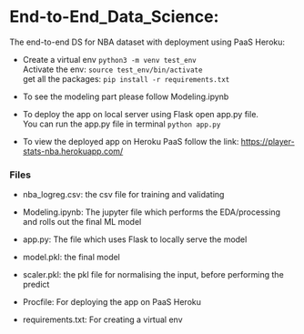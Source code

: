 # End-to-End_Data_Science:

The end-to-end DS for NBA dataset with deployment using PaaS Heroku:   

- Create a virtual env `python3 -m venv test_env`  
  Activate the env: `source test_env/bin/activate`  
  get all the packages: `pip install -r requirements.txt`

- To see the modeling part please follow Modeling.ipynb  

- To deploy the app on local server using Flask open app.py file.  
  You can run the app.py file in terminal `python app.py`  

- To view the deployed app on Heroku PaaS follow the link: https://player-stats-nba.herokuapp.com/

### Files

- nba_logreg.csv: the csv file for training and validating

- Modeling.ipynb: The jupyter file which performs the EDA/processing and rolls out the final ML model

- app.py: The file which uses Flask to locally serve the model 

- model.pkl: the final model

- scaler.pkl: the pkl file for normalising the input, before performing the predict

- Procfile: For deploying the app on PaaS Heroku

- requirements.txt: For creating a virtual env 
